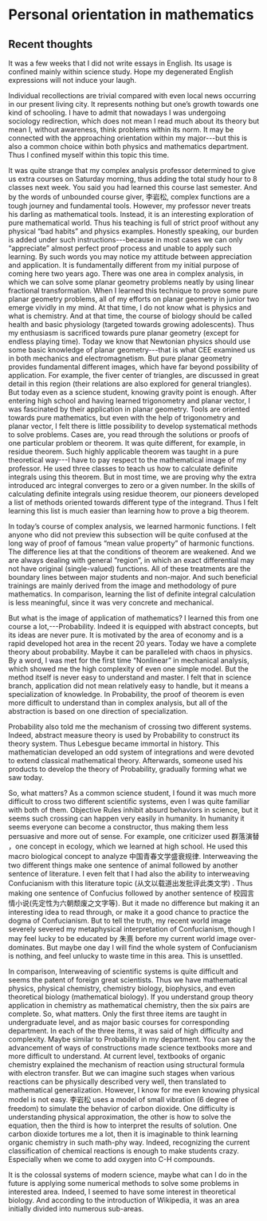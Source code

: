 # Personal orientation in mathematics
## Recent thoughts

It was a few weeks that I did not write essays in English. Its usage is confined mainly within science study. Hope my degenerated English expressions will not induce your laugh.

Individual recollections are trivial compared with even local news occurring in our present living city. It represents nothing but one’s growth towards one kind of schooling. I have to admit that nowadays I was undergoing sociology redirection, which does not mean I read much about its theory but mean I, without awareness, think problems within its norm. It may be connected with the approaching orientation within my major---but this is also a common choice within both physics and mathematics department. Thus I confined myself within this topic this time.

It was quite strange that my complex analysis professor determined to give us extra courses on Saturday morning, thus adding the total study hour to 8 classes next week. You said you had learned this course last semester. And by the words of unbounded course giver, 李岩松, complex functions are a tough journey and fundamental tools. However, my professor never treats his darling as mathematical tools. Instead, it is an interesting exploration of pure mathematical world. Thus his teaching is full of strict proof without any physical “bad habits” and physics examples. Honestly speaking, our burden is added under such instructions---because in most cases we can only “appreciate” almost perfect proof process and unable to apply such learning. By such words you may notice my attitude between appreciation and application. It is fundamentally different from my initial purpose of coming here two years ago. There was one area in complex analysis, in which we can solve some planar geometry problems neatly by using linear fractional transformation. When I learned this technique to prove some pure planar geometry problems, all of my efforts on planar geometry in junior two emerge vividly in my mind. At that time, I do not know what is physics and what is chemistry. And at that time, the course of biology should be called health and basic physiology (targeted towards growing adolescents). Thus my enthusiasm is sacrificed towards pure planar geometry (except for endless playing time). Today we know that Newtonian physics should use some basic knowledge of planar geometry---that is what CEE examined us in both mechanics and electromagnetism. But pure planar geometry provides  fundamental different images, which have far beyond possibility of application. For example, the fiver center of triangles, are discussed in great detail in this region (their relations are also explored for general triangles). But today even as a science student, knowing gravity point is enough. After entering high school and having learned trigonometry and planar vector, I was fascinated by their application in planar geometry. Tools are oriented towards pure mathematics, but even with the help of trigonometry and planar vector, I felt there is little possibility to develop systematical methods to solve problems. Cases are, you read through the solutions or proofs of one particular problem or theorem. It was quite different, for example, in residue theorem. Such highly applicable theorem was taught in a pure theoretical way---I have to pay respect to the mathematical image of my professor. He used three classes to teach us how to calculate definite integrals using this theorem. But in most time, we are proving why the extra introduced arc integral converges to zero or a given number. In the skills of calculating definite integrals using residue theorem, our pioneers developed a list of methods oriented towards different type of the integrand. Thus I felt learning this list is much easier than learning how to prove a big theorem.

In today’s course of complex analysis, we learned harmonic functions. I felt anyone who did not preview this subsection will be quite confused at the long way of proof of famous “mean value property” of harmonic functions. The difference lies at that the conditions of theorem are weakened. And we are always dealing with general “region”, in which an exact differential may not have original (single-valued) functions. All of these treatments are the boundary lines between major students and non-major. And such beneficial trainings are mainly derived from the image and methodology of pure mathematics. In comparison, learning the list of definite integral calculation is less meaningful, since it was very concrete and mechanical.

But what is the image of application of mathematics? I learned this from one course a lot,---Probability. Indeed it is equipped with abstract concepts, but its ideas are never pure. It is motivated by the area of economy and is a rapid developed hot area in the recent 20 years. Today we have a complete theory about probability. Maybe it can be paralleled with chaos in physics. By a word, I was met for the first time “Nonlinear” in mechanical analysis, which showed me the high complexity of even one simple model. But the method itself is never easy to understand and master. I felt that in science branch, application did not mean relatively easy to handle, but it means a specialization of knowledge. In Probability, the proof of theorem is even more difficult to understand than in complex analysis, but all of the abstraction is based on one direction of specialization.

Probability also told me the mechanism of crossing two different systems. Indeed, abstract measure theory is used by Probability to construct its theory system. Thus Lebesgue became immortal in history. This mathematician developed an odd system of integrations and were devoted to extend classical mathematical theory. Afterwards, someone used his products to develop the theory of Probability, gradually forming what we saw today.

So, what matters? As a common science student, I found it was much more difficult to cross two different scientific systems, even I was quite familiar with both of them. Objective Rules inhibit absurd behaviors in science, but it seems such crossing can happen very easily in humanity. In humanity it seems everyone can become a constructor, thus making them less persuasive and more out of sense. For example, one criticizer used 群落演替 ，one concept in ecology, which we learned at high school. He used this macro biological concept to analyze 中国青春文学盛衰规律. Interweaving the two different things make one sentence of animal followed by another sentence of literature. I even felt that I had also the ability to interweaving Confucianism with this literature topic (从文以载道出发批评此类文学) . Thus making one sentence of Confucius followed by another sentence of 校园言情小说(先定性为六朝颓废之文字等). But it made no difference but making it an interesting idea to read through, or make it a good chance to practice the dogma of Confucianism. But to tell the truth, my recent world image severely severed my metaphysical interpretation of Confucianism, though I may feel lucky to be educated by 朱熹 before my current world image over-dominates. But maybe one day I will find the whole system of Confucianism is nothing, and feel unlucky to waste time in this area. This is unsettled.

In comparison, Interweaving of scientific systems is quite difficult and seems the patent of foreign great scientists. Thus we have mathematical physics, physical chemistry, chemistry biology, biophysics, and even theoretical biology (mathematical biology). If you understand group theory application in chemistry as mathematical chemistry, then the six pairs are complete. So, what matters. Only the first three items are taught in undergraduate level, and as major basic courses for corresponding department. In each of the three items, it was said of high difficulty and complexity. Maybe similar to Probability in my department.  You can say the advancement of ways of constructions made science textbooks more and more difficult to understand. At current level, textbooks of organic chemistry explained the mechanism of reaction using structural formula with electron transfer. But we can imagine such stages when various reactions can be physically described very well, then translated to mathematical generalization. However, I know for me even knowing physical model is not easy. 李岩松 uses a model of small vibration (6 degree of freedom) to simulate the behavior of carbon dioxide. One difficulty is understanding physical approximation, the other is how to solve the equation, then the third is how to interpret the results of solution. One carbon dioxide tortures me a lot, then it is imaginable to think learning organic chemistry in such math-phy way. Indeed, recognizing the current classification of chemical reactions is enough to make students crazy. Especially when we come to add oxygen into C-H compounds.

It is the colossal systems of modern science, maybe what can I do in the future is applying some numerical methods to solve some problems in interested area. Indeed, I seemed to have some interest in theoretical biology. And according to the introduction of Wikipedia, it was an area initially divided into numerous sub-areas.       
